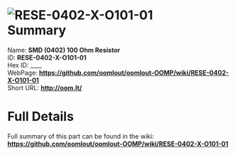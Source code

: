 
![RESE-0402-X-O101-01](https://github.com/oomlout/oomlout-OOMP/blob/master/parts/RESE-0402-X-O101-01/RESE-0402-X-O101-01_420.jpg)   
Summary
=================
  
Name: __SMD (0402) 100 Ohm Resistor__    
ID: __RESE-0402-X-O101-01__   
Hex ID: ____   
WebPage: __https://github.com/oomlout/oomlout-OOMP/wiki/RESE-0402-X-O101-01__   
Short URL: __http://oom.lt/__   

Full Details
==========================
Full summary of this part can be found in the wiki:   
__https://github.com/oomlout/oomlout-OOMP/wiki/RESE-0402-X-O101-01__    

